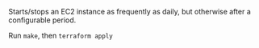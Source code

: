Starts/stops an EC2 instance as frequently as daily, but otherwise after a configurable period.

Run `make`, then `terraform apply`
